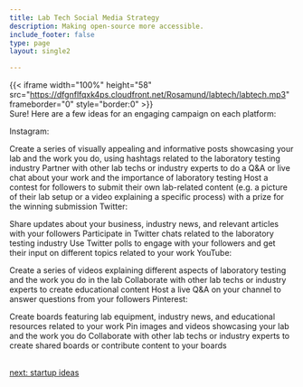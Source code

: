 ```yaml
---
title: Lab Tech Social Media Strategy
description: Making open-source more accessible.
include_footer: false
type: page
layout: single2

---
```


{{< iframe width="100%" height="58" src="https://dfgnflfqxk4ps.cloudfront.net/Rosamund/labtech/labtech.mp3" frameborder="0" style="border:0" >}}<br>
Sure! Here are a few ideas for an engaging campaign on each platform:

Instagram:

Create a series of visually appealing and informative posts showcasing your lab and the work you do, using hashtags related to the laboratory testing industry
Partner with other lab techs or industry experts to do a Q&A or live chat about your work and the importance of laboratory testing
Host a contest for followers to submit their own lab-related content (e.g. a picture of their lab setup or a video explaining a specific process) with a prize for the winning submission
Twitter:

Share updates about your business, industry news, and relevant articles with your followers
Participate in Twitter chats related to the laboratory testing industry
Use Twitter polls to engage with your followers and get their input on different topics related to your work
YouTube:

Create a series of videos explaining different aspects of laboratory testing and the work you do in the lab
Collaborate with other lab techs or industry experts to create educational content
Host a live Q&A on your channel to answer questions from your followers
Pinterest:

Create boards featuring lab equipment, industry news, and educational resources related to your work
Pin images and videos showcasing your lab and the work you do
Collaborate with other lab techs or industry experts to create shared boards or contribute content to your boards

<br>
<a href="https://workdojos.com/labtech/startup">next: startup ideas</a>
</p>